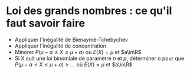 # Loi des grands nombres : ce qu'il faut savoir faire

- Appliquer l'inégalité de Bienaymé-Tchebychev
- Appliquer l'inégalité de concentration
- Minorer $P(\mu - a \leq X \leq \mu + a)$ où $E(X) = \mu$ et $a\in\R$ 
- Si X suit une loi binomiale de paramètre $n$ et $p$, déterminer $n$ pour que $P(\mu - a \leq X \leq \mu + a) \geq \ldots$ où $E(X) = \mu$ et $a\in\R$ 